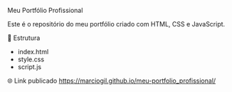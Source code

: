 Meu Portfólio Profissional

Este é o repositório do meu portfólio criado com HTML, CSS e JavaScript.

📁 Estrutura
- index.html
- style.css
- script.js

🌐 Link publicado
https://marciogil.github.io/meu-portfolio_profissional/

